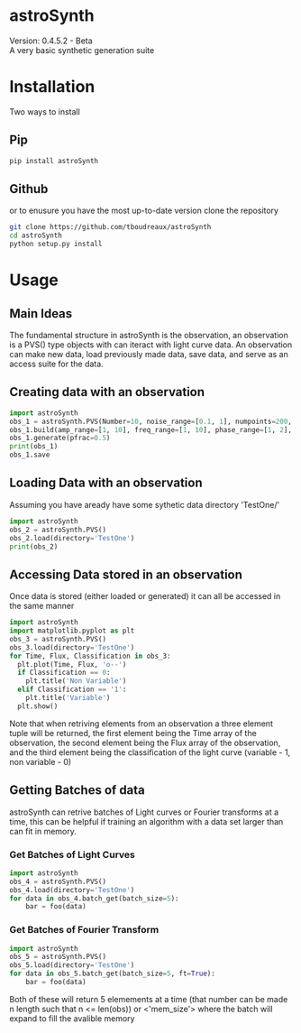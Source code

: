 # astroSynth
Version: 0.4.5.2 - Beta <br>
A very basic synthetic generation suite

# Installation
Two ways to install

## Pip
```bash
pip install astroSynth
```
## Github
or to enusure you have the most up-to-date version clone the repository
```bash
git clone https://github.com/tboudreaux/astroSynth
cd astroSynth
python setup.py install
```

# Usage
## Main Ideas
The fundamental structure in astroSynth is the observation, an observation is a PVS() type objects with can iteract with light curve data. An observation can make new data, load previously made data, save data, and serve as an access suite for the data.
## Creating data with an observation
```python
import astroSynth
obs_1 = astroSynth.PVS(Number=10, noise_range=[0.1, 1], numpoints=200, name='TestOne')
obs_1.build(amp_range=[1, 10], freq_range=[1, 10], phase_range=[1, 2], L_range=[1, 3])
obs_1.generate(pfrac=0.5)
print(obs_1)
obs_1.save
```
## Loading Data with an observation
Assuming you have aready have some sythetic data directory 'TestOne/'
```python
import astroSynth
obs_2 = astroSynth.PVS()
obs_2.load(directory='TestOne')
print(obs_2)
```
## Accessing Data stored in an observation
Once data is stored (either loaded or generated) it can all be accessed in the same manner
```python
import astroSynth
import matplotlib.pyplot as plt
obs_3 = astroSynth.PVS()
obs_3.load(directory='TestOne')
for Time, Flux, Classification in obs_3:
  plt.plot(Time, Flux, 'o--')
  if Classification == 0:
    plt.title('Non Variable')
  elif Classification == '1':
    plt.title('Variable')
  plt.show()
```
Note that when retriving elements from an observation a three element tuple will be returned, the first element being the Time array of the observation, the second element being the Flux array of the observation, and the third element being the classification of the light curve (variable - 1, non variable - 0)

## Getting Batches of data
astroSynth can retrive batches of Light curves or Fourier transforms at a time, this can be helpful if training an algorithm with a data set larger than can fit in memory.
### Get Batches of Light Curves
```python
import astroSynth
obs_4 = astroSynth.PVS()
obs_4.load(directory='TestOne')
for data in obs_4.batch_get(batch_size=5):
    bar = foo(data)
```
### Get Batches of Fourier Transform
```python
import astroSynth
obs_5 = astroSynth.PVS()
obs_5.load(directory='TestOne')
for data in obs_5.batch_get(batch_size=5, ft=True):
    bar = foo(data)
```
Both of these will return 5 elemements at a time (that number can be made n length such that n <= len(obs)) or <'mem_size'> where the batch will expand to fill the avalible memory
